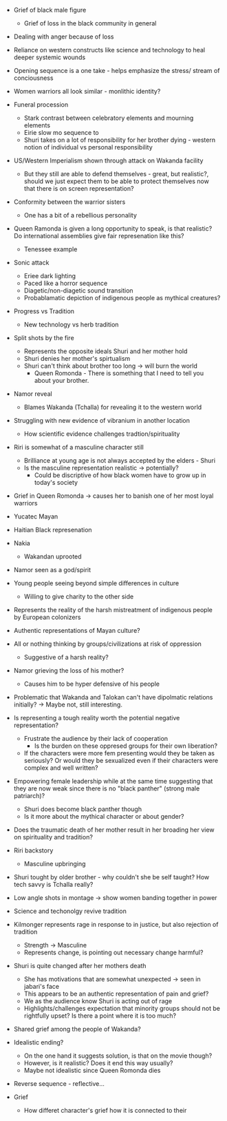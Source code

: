 - Grief of black male figure
	- Grief of loss in the black community in general
- Dealing with anger because of loss
- Reliance on western constructs like science and technology to heal deeper systemic wounds

- Opening sequence is a one take - helps emphasize the stress/ stream of conciousness
- Women warriors all look similar - monlithic identity?
- Funeral procession
	- Stark contrast between celebratory elements and mourning elements
	- Eirie slow mo sequence to
	- Shuri takes on a lot of responsibility for her brother dying - western notion of individual vs personal responsibility
- US/Western Imperialism shown through attack on Wakanda facility
	- But they still are able to defend themselves - great, but realistic?, should we just expect them to be able to protect themselves now that there is on screen representation?
- Conformity between the warrior sisters
	- One has a bit of a rebellious personality
- Queen Ramonda is given a long opportunity to speak, is that realistic? Do international assemblies give fair represenation like this?
	- Tenessee example
- Sonic attack
	- Eriee dark lighting
	- Paced like a horror sequence
	- Diagetic/non-diagetic sound transition
	- Probablamatic depiction of indigenous people as mythical creatures?
- Progress vs Tradition
	- New technology vs herb tradition
- Split shots by the fire
	- Represents the opposite ideals Shuri and her mother hold
	- Shuri denies her mother's spirtualism
	- Shuri can't think about brother too long -> will burn the world
		- Queen Romonda - There is something that I need to tell you about your brother.
- Namor reveal
	- Blames Wakanda (Tchalla) for revealing it to the western world
- Struggling with new evidence of vibranium in another location
	- How scientific evidence challenges tradtion/spirituality
- Riri is somewhat of a masculine character still
	- Brilliance at young age is not always accepted by the elders - Shuri
	- Is the masculine representation realistic -> potentially?
		- Could be discriptive of how black women have to grow up in today's society
- Grief in Queen Romonda -> causes her to banish one of her most loyal warriors
- Yucatec Mayan
- Haitian Black represenation
- Nakia
	- Wakandan uprooted
- Namor seen as a god/spirit
- Young people seeing beyond simple differences in culture
	- Willing to give charity to the other side
- Represents the reality of the harsh mistreatment of indigenous people by European colonizers
- Authentic representations of Mayan culture?
- All or nothing thinking by groups/civilizations at risk of oppression
	- Suggestive of a harsh reality?
- Namor grieving the loss of his mother?
	- Causes him to be hyper defensive of his people
- Problematic that Wakanda and Talokan can't have dipolmatic relations initially? -> Maybe not, still interesting.
- Is representing a tough reality worth the potential negative representation?
	- Frustrate the audience by their lack of cooperation
		- Is the burden on these oppresed groups for their own liberation?
	- If the characters were more fem presenting would they be taken as seriously? Or would they be sexualized even if their characters were complex and well written?
- Empowering female leadership while at the same time suggesting that they are now weak since there is no "black panther" (strong male patriarch)?
	- Shuri does become black panther though
	- Is it more about the mythical character or about gender?
- Does the traumatic death of her mother result in her broading her view on spirituality and tradition?
- Riri backstory
	- Masculine upbringing
- Shuri tought by older brother - why couldn't she be self taught? How tech savvy is Tchalla really?
- Low angle shots in montage -> show women banding together in power
- Science and techonolgy revive tradition
- Kilmonger represents rage in response to in justice, but also rejection of tradition
	- Strength -> Masculine
	- Represents change, is pointing out necessary change harmful?
- Shuri is quite changed after her mothers death
	- She has motivations that are somewhat unexpected -> seen in jabari's face
	- This appears to be an authentic representation of pain and grief?
	- We as the audience know Shuri is acting out of rage
	- Highlights/challenges expectation that minority groups should not be rightfully upset? Is there a point where it is too much?
- Shared grief among the people of Wakanda?
- Idealistic ending?
	- On the one hand it suggests solution, is that on the movie though?
	- However, is it realistic? Does it end this way usually?
	- Maybe not idealistic since Queen Romonda dies
- Reverse sequence - reflective...

- Grief 
	- How differet character's grief how it is connected to their 